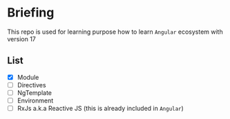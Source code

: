 # Briefing

This repo is used for learning purpose how to learn `Angular` ecosystem with version 17

## List
- [x] Module
- [ ] Directives
- [ ] NgTemplate
- [ ] Environment
- [ ] RxJs a.k.a Reactive JS (this is already included in `Angular`)
